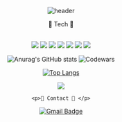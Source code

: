 <div align="center">
  
![header](https://capsule-render.vercel.app/api?type=waving&color=auto&height=300&section=header&text=About%20BEOOM&fontSize=70&animation=twinkling)
  

<p> 🚀 Tech 🚀 </p>
  <br/>
<img src="https://img.shields.io/badge/Javascript-F7DF1E?style=flat-square&logo=javascript&logoColor=black"/>
<img src="https://img.shields.io/badge/React-61DAFB?style=flat-square&logo=react&logoColor=white"/>
<img src="https://img.shields.io/badge/ReactRouter-CA4245?style=flat-square&logo=react-router&logoColor=white"/>
<img src="https://img.shields.io/badge/CSS3-1572B6?style=flat-square&logo=CSS3&logoColor=white"/>
<img src="https://img.shields.io/badge/ReactTable-FF4154?style=flat-square&logo=react-table&logoColor=white"/>
<img src="https://img.shields.io/badge/Sass-CC6699?style=flat-square&logo=Sass&logoColor=white"/>
<img src="https://img.shields.io/badge/StyledComponents-DB7093?style=flat-square&logo=styled-components&logoColor=white"/>


  
![Anurag's GitHub stats](https://github-readme-stats.vercel.app/api?username=BEOOM&show_icons=true&theme=merko)
    ![Codewars](https://github.r2v.ch/codewars?user=BEOOM&stroke=COLOR)
  
  [![Top Langs](https://github-readme-stats.vercel.app/api/top-langs/?username=BEOOM&layout=compact)](https://github.com/BEOOM/github-readme-stats)

  <a href="https://velog.io/@beom_pie" target="_blank">
 <img src="https://img.shields.io/badge/Velog-20C997?style=flat-square&logo=velog&logoColor=white"/>
  </a>
  
    <p>🚀 Contact 🚀 </p>
  
  [![Gmail Badge](https://img.shields.io/badge/Gmail-EA4335?style=flat-square&logo=Gmail&logoColor=white&link=mailto:wnsqja39@gmail.com)](mailto:wnsqja39@gmail.com)
  

 </div>
